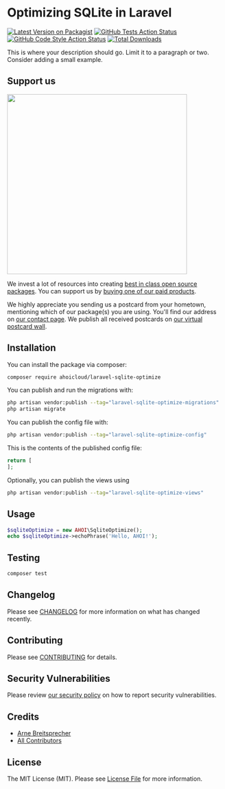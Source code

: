 # Optimizing SQLite in Laravel

[![Latest Version on Packagist](https://img.shields.io/packagist/v/ahoicloud/laravel-sqlite-optimize.svg?style=flat-square)](https://packagist.org/packages/ahoicloud/laravel-sqlite-optimize)
[![GitHub Tests Action Status](https://img.shields.io/github/actions/workflow/status/ahoicloud/laravel-sqlite-optimize/run-tests.yml?branch=main&label=tests&style=flat-square)](https://github.com/ahoicloud/laravel-sqlite-optimize/actions?query=workflow%3Arun-tests+branch%3Amain)
[![GitHub Code Style Action Status](https://img.shields.io/github/actions/workflow/status/ahoicloud/laravel-sqlite-optimize/fix-php-code-style-issues.yml?branch=main&label=code%20style&style=flat-square)](https://github.com/ahoicloud/laravel-sqlite-optimize/actions?query=workflow%3A"Fix+PHP+code+style+issues"+branch%3Amain)
[![Total Downloads](https://img.shields.io/packagist/dt/ahoicloud/laravel-sqlite-optimize.svg?style=flat-square)](https://packagist.org/packages/ahoicloud/laravel-sqlite-optimize)

This is where your description should go. Limit it to a paragraph or two. Consider adding a small example.

## Support us

[<img src="https://github-ads.s3.eu-central-1.amazonaws.com/laravel-sqlite-optimize.jpg?t=1" width="419px" />](https://spatie.be/github-ad-click/laravel-sqlite-optimize)

We invest a lot of resources into creating [best in class open source packages](https://spatie.be/open-source). You can support us by [buying one of our paid products](https://spatie.be/open-source/support-us).

We highly appreciate you sending us a postcard from your hometown, mentioning which of our package(s) you are using. You'll find our address on [our contact page](https://spatie.be/about-us). We publish all received postcards on [our virtual postcard wall](https://spatie.be/open-source/postcards).

## Installation

You can install the package via composer:

```bash
composer require ahoicloud/laravel-sqlite-optimize
```

You can publish and run the migrations with:

```bash
php artisan vendor:publish --tag="laravel-sqlite-optimize-migrations"
php artisan migrate
```

You can publish the config file with:

```bash
php artisan vendor:publish --tag="laravel-sqlite-optimize-config"
```

This is the contents of the published config file:

```php
return [
];
```

Optionally, you can publish the views using

```bash
php artisan vendor:publish --tag="laravel-sqlite-optimize-views"
```

## Usage

```php
$sqliteOptimize = new AHOI\SqliteOptimize();
echo $sqliteOptimize->echoPhrase('Hello, AHOI!');
```

## Testing

```bash
composer test
```

## Changelog

Please see [CHANGELOG](CHANGELOG.md) for more information on what has changed recently.

## Contributing

Please see [CONTRIBUTING](CONTRIBUTING.md) for details.

## Security Vulnerabilities

Please review [our security policy](../../security/policy) on how to report security vulnerabilities.

## Credits

- [Arne Breitsprecher](https://github.com/arnebr)
- [All Contributors](../../contributors)

## License

The MIT License (MIT). Please see [License File](LICENSE.md) for more information.
